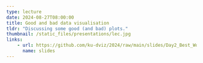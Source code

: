 ```yaml
---
type: lecture
date: 2024-08-27T08:00:00
title: Good and bad data visualisation
tldr: "Discussing some good (and bad) plots."
thumbnail: /static_files/presentations/lec.jpg
links:
    - url: https://github.com/ku-dviz/2024/raw/main/slides/Day2_Best_Worst_Practices.pptx
      name: slides
---
```

